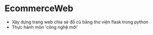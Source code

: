 # EcommerceWeb
- Xây dựng trang web chia sẻ đồ cũ bằng thư viện flask trong python
- Thực hành môn 'công nghệ mới'
